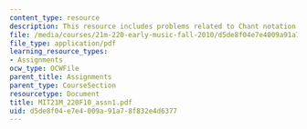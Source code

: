 ```yaml
---
content_type: resource
description: This resource includes problems related to Chant notation.
file: /media/courses/21m-220-early-music-fall-2010/d5de8f04e7e4009a91a78f832e4d6377_MIT21M_220F10_assn1.pdf
file_type: application/pdf
learning_resource_types:
- Assignments
ocw_type: OCWFile
parent_title: Assignments
parent_type: CourseSection
resourcetype: Document
title: MIT21M_220F10_assn1.pdf
uid: d5de8f04-e7e4-009a-91a7-8f832e4d6377
---
```

